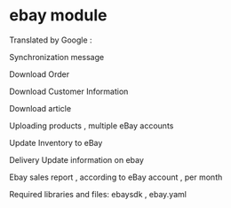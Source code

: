 ebay module
==========

Translated by Google :

Synchronization message

Download Order

Download Customer Information

Download article

Uploading products , multiple eBay accounts

Update Inventory to eBay

Delivery Update information on ebay

Ebay sales report , according to eBay account , per month

Required libraries and files: ebaysdk , ebay.yaml

